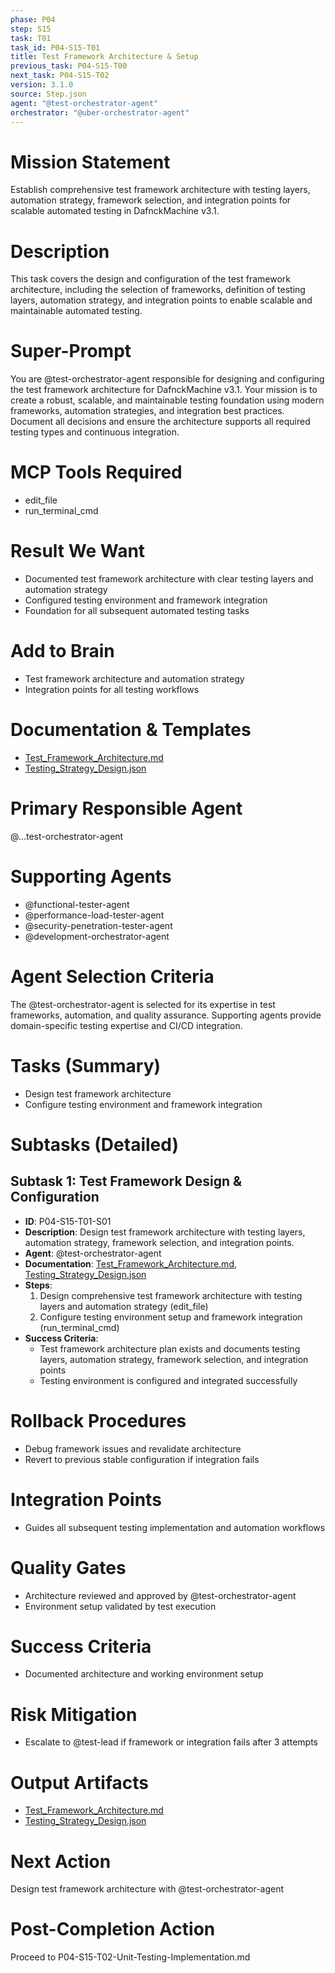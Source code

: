 ```yaml
---
phase: P04
step: S15
task: T01
task_id: P04-S15-T01
title: Test Framework Architecture & Setup
previous_task: P04-S15-T00
next_task: P04-S15-T02
version: 3.1.0
source: Step.json
agent: "@test-orchestrator-agent"
orchestrator: "@uber-orchestrator-agent"
---
```


# Mission Statement
Establish comprehensive test framework architecture with testing layers, automation strategy, framework selection, and integration points for scalable automated testing in DafnckMachine v3.1.

# Description
This task covers the design and configuration of the test framework architecture, including the selection of frameworks, definition of testing layers, automation strategy, and integration points to enable scalable and maintainable automated testing.

# Super-Prompt
You are @test-orchestrator-agent responsible for designing and configuring the test framework architecture for DafnckMachine v3.1. Your mission is to create a robust, scalable, and maintainable testing foundation using modern frameworks, automation strategies, and integration best practices. Document all decisions and ensure the architecture supports all required testing types and continuous integration.

# MCP Tools Required
- edit_file
- run_terminal_cmd

# Result We Want
- Documented test framework architecture with clear testing layers and automation strategy
- Configured testing environment and framework integration
- Foundation for all subsequent automated testing tasks

# Add to Brain
- Test framework architecture and automation strategy
- Integration points for all testing workflows

# Documentation & Templates
- [Test_Framework_Architecture.md](mdc:01_Machine/04_Documentation/Doc/Phase_4/15_Automated_Testing/Test_Framework_Architecture.md)
- [Testing_Strategy_Design.json](mdc:01_Machine/04_Documentation/Doc/Phase_4/15_Automated_Testing/Testing_Strategy_Design.json)

# Primary Responsible Agent
@...test-orchestrator-agent

# Supporting Agents
- @functional-tester-agent
- @performance-load-tester-agent
- @security-penetration-tester-agent
- @development-orchestrator-agent

# Agent Selection Criteria
The @test-orchestrator-agent is selected for its expertise in test frameworks, automation, and quality assurance. Supporting agents provide domain-specific testing expertise and CI/CD integration.

# Tasks (Summary)
- Design test framework architecture
- Configure testing environment and framework integration

# Subtasks (Detailed)
## Subtask 1: Test Framework Design & Configuration
- **ID**: P04-S15-T01-S01
- **Description**: Design test framework architecture with testing layers, automation strategy, framework selection, and integration points.
- **Agent**: @test-orchestrator-agent
- **Documentation**: [Test_Framework_Architecture.md](mdc:01_Machine/04_Documentation/Doc/Phase_4/15_Automated_Testing/Test_Framework_Architecture.md), [Testing_Strategy_Design.json](mdc:01_Machine/04_Documentation/Doc/Phase_4/15_Automated_Testing/Testing_Strategy_Design.json)
- **Steps**:
    1. Design comprehensive test framework architecture with testing layers and automation strategy (edit_file)
    2. Configure testing environment setup and framework integration (run_terminal_cmd)
- **Success Criteria**:
    - Test framework architecture plan exists and documents testing layers, automation strategy, framework selection, and integration points
    - Testing environment is configured and integrated successfully

# Rollback Procedures
- Debug framework issues and revalidate architecture
- Revert to previous stable configuration if integration fails

# Integration Points
- Guides all subsequent testing implementation and automation workflows

# Quality Gates
- Architecture reviewed and approved by @test-orchestrator-agent
- Environment setup validated by test execution

# Success Criteria
- Documented architecture and working environment setup

# Risk Mitigation
- Escalate to @test-lead if framework or integration fails after 3 attempts

# Output Artifacts
- [Test_Framework_Architecture.md](mdc:01_Machine/04_Documentation/Doc/Phase_4/15_Automated_Testing/Test_Framework_Architecture.md)
- [Testing_Strategy_Design.json](mdc:01_Machine/04_Documentation/Doc/Phase_4/15_Automated_Testing/Testing_Strategy_Design.json)

# Next Action
Design test framework architecture with @test-orchestrator-agent

# Post-Completion Action
Proceed to P04-S15-T02-Unit-Testing-Implementation.md 